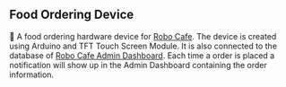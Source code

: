 ## Food Ordering Device

:round_pushpin: A food ordering hardware device for <a href="https://github.com/mwasikz/robo-cafe-rms">Robo Cafe</a>. The device is created using Arduino and TFT Touch Screen Module. It is also connected to the database of <a href="https://github.com/mwasikz/robo-cafe-rms">Robo Cafe Admin Dashboard</a>. Each time a order is placed a notification will show up in the Admin Dashboard containing the order information. 
